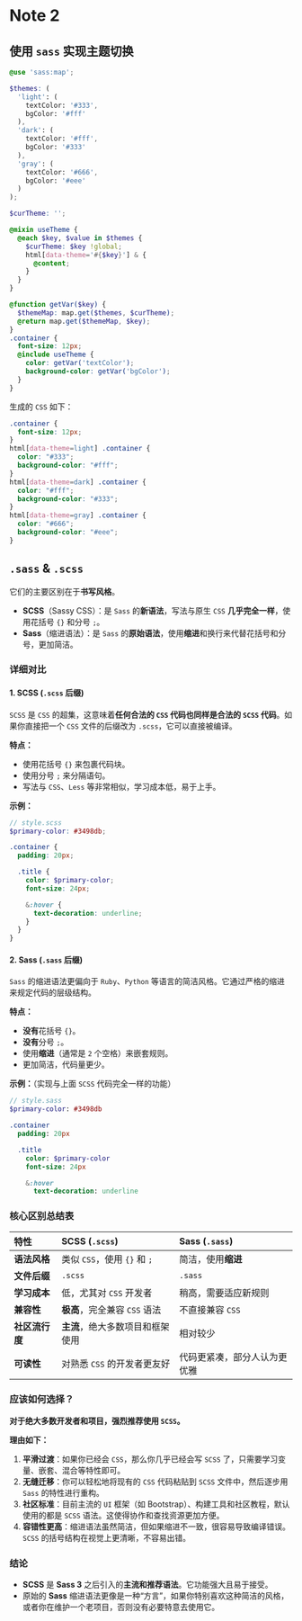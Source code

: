 # Note 2

<BackTop />

## 使用 `sass` 实现主题切换

```scss
@use 'sass:map';

$themes: (
  'light': (
    textColor: '#333',
    bgColor: '#fff'
  ),
  'dark': (
    textColor: '#fff',
    bgColor: '#333'
  ),
  'gray': (
    textColor: '#666',
    bgColor: '#eee'
  )
);

$curTheme: '';

@mixin useTheme {
  @each $key, $value in $themes {
    $curTheme: $key !global;
    html[data-theme='#{$key}'] & {
      @content;
    }
  }
}

@function getVar($key) {
  $themeMap: map.get($themes, $curTheme);
  @return map.get($themeMap, $key);
}
.container {
  font-size: 12px;
  @include useTheme {
    color: getVar('textColor');
    background-color: getVar('bgColor');
  }
}
```

生成的 `CSS` 如下：

```css
.container {
  font-size: 12px;
}
html[data-theme=light] .container {
  color: "#333";
  background-color: "#fff";
}
html[data-theme=dark] .container {
  color: "#fff";
  background-color: "#333";
}
html[data-theme=gray] .container {
  color: "#666";
  background-color: "#eee";
}
```

## `.sass` & `.scss`

它们的主要区别在于**书写风格**。
- **SCSS**（Sassy CSS）：是 `Sass` 的**新语法**，写法与原生 `CSS` **几乎完全一样**，使用花括号 `{}` 和分号 `;`。
- **Sass**（缩进语法）：是 `Sass` 的**原始语法**，使用**缩进**和换行来代替花括号和分号，更加简洁。

### 详细对比

#### 1. SCSS (`.scss` 后缀)

`SCSS` 是 `CSS` 的超集，这意味着**任何合法的 `CSS` 代码也同样是合法的 `SCSS` 代码**。如果你直接把一个 `CSS` 文件的后缀改为 `.scss`，它可以直接被编译。

**特点：**
*   使用花括号 `{}` 来包裹代码块。
*   使用分号 `;` 来分隔语句。
*   写法与 `CSS`、`Less` 等非常相似，学习成本低，易于上手。

**示例：**

```scss
// style.scss
$primary-color: #3498db;

.container {
  padding: 20px;

  .title {
    color: $primary-color;
    font-size: 24px;

    &:hover {
      text-decoration: underline;
    }
  }
}
```

#### 2. Sass (`.sass` 后缀)

`Sass` 的缩进语法更偏向于 `Ruby`、`Python` 等语言的简洁风格。它通过严格的缩进来规定代码的层级结构。

**特点：**
*   **没有**花括号 `{}`。
*   **没有**分号 `;`。
*   使用**缩进**（通常是 `2` 个空格）来嵌套规则。
*   更加简洁，代码量更少。

**示例：**（实现与上面 `SCSS` 代码完全一样的功能）

```sass
// style.sass
$primary-color: #3498db

.container
  padding: 20px

  .title
    color: $primary-color
    font-size: 24px

    &:hover
      text-decoration: underline
```

### 核心区别总结表

| 特性 | SCSS (`.scss`) | Sass (`.sass`) |
| :--- | :--- | :--- |
| **语法风格** | 类似 `CSS`，使用 `{}` 和 `;` | 简洁，使用**缩进** |
| **文件后缀** | `.scss` | `.sass` |
| **学习成本** | 低，尤其对 `CSS` 开发者 | 稍高，需要适应新规则 |
| **兼容性** | **极高**，完全兼容 `CSS` 语法 | 不直接兼容 `CSS` |
| **社区流行度** | **主流**，绝大多数项目和框架使用 | 相对较少 |
| **可读性** | 对熟悉 `CSS` 的开发者更友好 | 代码更紧凑，部分人认为更优雅 |

### 应该如何选择？

**对于绝大多数开发者和项目，强烈推荐使用 `SCSS`。**

**理由如下：**

1. **平滑过渡**：如果你已经会 `CSS`，那么你几乎已经会写 `SCSS` 了，只需要学习变量、嵌套、混合等特性即可。
2. **无缝迁移**：你可以轻松地将现有的 `CSS` 代码粘贴到 `SCSS` 文件中，然后逐步用 `Sass` 的特性进行重构。
3. **社区标准**：目前主流的 `UI` 框架（如 Bootstrap）、构建工具和社区教程，默认使用的都是 `SCSS` 语法。这使得协作和查找资源更加方便。
4. **容错性更高**：缩进语法虽然简洁，但如果缩进不一致，很容易导致编译错误。`SCSS` 的括号结构在视觉上更清晰，不容易出错。

### 结论

- **SCSS** 是 **Sass 3** 之后引入的**主流和推荐语法**。它功能强大且易于接受。
- 原始的 **Sass** 缩进语法更像是一种“方言”，如果你特别喜欢这种简洁的风格，或者你在维护一个老项目，否则没有必要特意去使用它。
